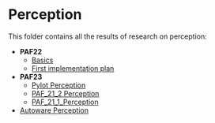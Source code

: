 # Perception

This folder contains all the results of research on perception:

- **PAF22**
  - [Basics](./02_basics.md)
  - [First implementation plan](./03_first_implementation_plan.md)
- **PAF23**
  - [Pylot Perception](./04_pylot.md)
  - [PAF_21_2 Perception](./05_Research_PAF21-Perception.md)
  - [PAF_21_1_Perception](./06_paf_21_1_perception.md)
- [Autoware Perception](./05-autoware-perception.md)

